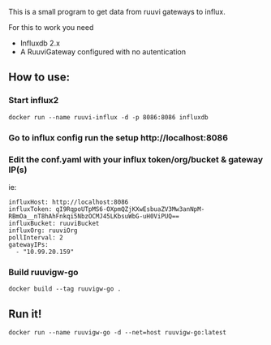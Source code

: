 This is a small program to get data from ruuvi gateways to influx.

For this to work you need

- Influxdb 2.x
- A RuuviGateway configured with no autentication


## How to use:

### Start influx2
`docker run --name ruuvi-influx -d -p 8086:8086 influxdb`

### Go to influx config run the setup http://localhost:8086
### Edit the conf.yaml with your influx token/org/bucket & gateway IP(s)
ie:
```
influxHost: http://localhost:8086
influxToken: qI9RqpoUTpMS6-OXpmQZjKXwEsbuaZV3Mw3anNpM-RBmOa__nT8hAhFnkqi5NbzOCMJ45LKbsuWbG-uH0ViPUQ== 
influxBucket: ruuviBucket
influxOrg: ruuviOrg
pollInterval: 2
gatewayIPs:
  - "10.99.20.159"
```

### Build ruuvigw-go
`docker build --tag ruuvigw-go .`

## Run it!

`docker run --name ruuvigw-go -d --net=host ruuvigw-go:latest`
